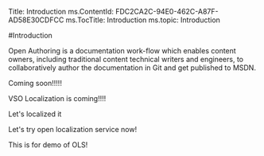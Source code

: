 Title: Introduction
ms.ContentId: FDC2CA2C-94E0-462C-A87F-AD58E30CDFCC
ms.TocTitle: Introduction
ms.topic: Introduction

#Introduction

Open Authoring is a documentation work-flow which enables content owners, including traditional content technical writers and engineers, to collaboratively author the documentation in Git and get published to MSDN.

Coming soon!!!!!

VSO Localization is coming!!!!

Let's localized it

Let's try open localization service now!

This is for demo of OLS!


